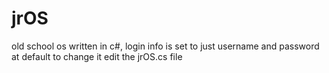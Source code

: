 # jrOS
old school os written in c#, login info is set to just username and password at default to change it edit the jrOS.cs file
